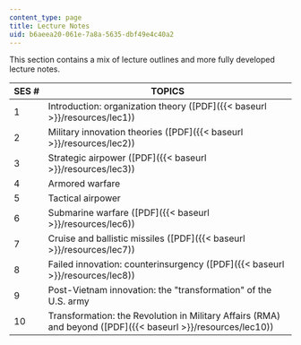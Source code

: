 ```yaml
---
content_type: page
title: Lecture Notes
uid: b6aeea20-061e-7a8a-5635-dbf49e4c40a2
---
```


This section contains a mix of lecture outlines and more fully developed lecture notes.

| SES # | TOPICS |
| --- | --- |
| 1 | Introduction: organization theory ([PDF]({{< baseurl >}}/resources/lec1)) |
| 2 | Military innovation theories ([PDF]({{< baseurl >}}/resources/lec2)) |
| 3 | Strategic airpower ([PDF]({{< baseurl >}}/resources/lec3)) |
| 4 | Armored warfare |
| 5 | Tactical airpower |
| 6 | Submarine warfare ([PDF]({{< baseurl >}}/resources/lec6)) |
| 7 | Cruise and ballistic missiles ([PDF]({{< baseurl >}}/resources/lec7)) |
| 8 | Failed innovation: counterinsurgency ([PDF]({{< baseurl >}}/resources/lec8)) |
| 9 | Post-Vietnam innovation: the "transformation" of the U.S. army |
| 10 | Transformation: the Revolution in Military Affairs (RMA) and beyond ([PDF]({{< baseurl >}}/resources/lec10))